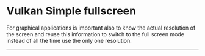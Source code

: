 # Vulkan Simple fullscreen

For graphical applications is important also to know the actual resolution of the screen and reuse this information to switch to the full screen mode instead of all the time use the only one resolution.

---
